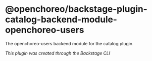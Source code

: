 # @openchoreo/backstage-plugin-catalog-backend-module-openchoreo-users

The openchoreo-users backend module for the catalog plugin.

_This plugin was created through the Backstage CLI_
